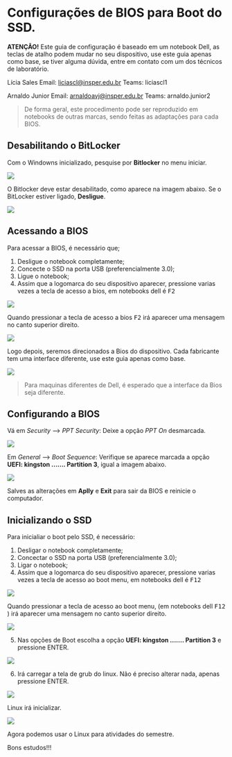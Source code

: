 # Configurações de BIOS para Boot do SSD.

**ATENÇÃO!** 
Este guia de configuração é baseado em um notebook Dell, as teclas de atalho podem mudar no seu dispositivo, use este guia apenas como base, se tiver alguma dúvida, entre em contato com um dos técnicos de laboratório.

Lícia Sales
Email: liciascl@insper.edu.br
Teams: liciascl1

Arnaldo Junior
Email: arnaldoavj@insper.edu.br
Teams: arnaldo.junior2


>De forma geral, este procedimento pode ser reproduzido em notebooks de outras marcas, sendo feitas as adaptações para cada BIOS.



## Desabilitando o BitLocker

Com o Windowns inicializado, pesquise por **Bitlocker** no menu iniciar. 

![](img/bitlocker.png)

O Bitlocker deve estar desabilitado, como aparece na imagem abaixo. Se o BitLocker estiver ligado, **Desligue**.

![](https://github.com/liciascl/Linuxbasico/blob/master/docs-src/img/bitlocker1.png)
    

## Acessando a BIOS

Para acessar a BIOS, é necessário que;

1. Desligue o notebook completamente;
2. Concecte o SSD na porta USB (preferencialmente 3.0);
3. Ligue o notebook;
4. Assim que a logomarca do seu dispositivo aparecer, pressione varias vezes a tecla de acesso a bios, em notebooks dell é <kbd>F2</kbd>  

![](https://github.com/liciascl/Linuxbasico/blob/master/docs-src/img/bootdell.png)

Quando pressionar a tecla de acesso a bios <kbd>F2</kbd>  irá aparecer uma mensagem no canto superior direito. 

![](https://github.com/liciascl/Linuxbasico/blob/master/docs-src/img/bootdellf2.png)


Logo depois, seremos direcionados a Bios do dispositivo. Cada fabricante tem uma interface diferente, use este guia apenas como base.

![](https://github.com/liciascl/Linuxbasico/blob/master/docs-src/img/bios.png)

> Para maquinas diferentes de Dell, é esperado que a interface da Bios seja diferente.

## Configurando a BIOS


Vá em *Security* --> *PPT Security*: Deixe a opção *PPT On* desmarcada.

![](https://github.com/liciascl/Linuxbasico/blob/master/docs-src/img/bootdell-PPT.png)

Em *General* --> *Boot Sequence*: Verifique se aparece marcada a opção **UEFI: kingston ....... Partition 3**, igual a imagem abaixo.  

![](https://github.com/liciascl/Linuxbasico/blob/master/docs-src/img/bootdell-general.png)

Salves as alterações em **Aplly** e **Exit** para sair da BIOS e reinicie o computador. 


## Inicializando o SSD

Para inicialiar o boot pelo SSD, é necessário:

1. Desligar o notebook completamente;
2. Concectar o SSD na porta USB (preferencialmente 3.0);
3. Ligar o notebook;
4. Assim que a logomarca do seu dispositivo aparecer, pressione varias vezes a tecla de acesso ao boot menu, em notebooks dell é <kbd>F12</kbd>  


![](https://github.com/liciascl/Linuxbasico/blob/master/docs-src/img/bootdell.png)

Quando pressionar a tecla de acesso ao boot menu, (em notebooks dell <kbd>F12</kbd> ) irá aparecer uma mensagem no canto superior direito. 

![](https://github.com/liciascl/Linuxbasico/blob/master/docs-src/img/bootdellf12.png)

5. Nas opções de Boot escolha a opção **UEFI: kingston ....... Partition 3** e pressione ENTER. 

![](https://github.com/liciascl/Linuxbasico/blob/master/docs-src/img/bootdellf12-particion3.png)

6. Irá carregar a tela de grub do linux. Não é preciso alterar nada, apenas pressione ENTER. 

![](https://github.com/liciascl/Linuxbasico/blob/master/docs-src/img/bootdell-grub.png)

Linux irá inicializar.

![](https://github.com/liciascl/Linuxbasico/blob/master/docs-src/img/bootdell-ubuntu.png)


Agora podemos usar o Linux para atividades do semestre.


Bons estudos!!!
